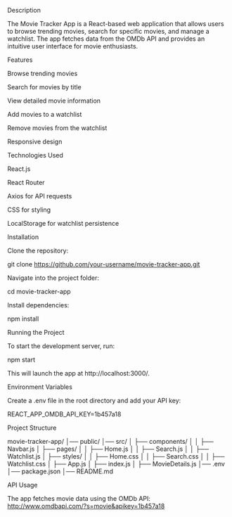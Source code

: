 Description

The Movie Tracker App is a React-based web application that allows users to browse trending movies, search for specific movies, and manage a watchlist.
The app fetches data from the OMDb API and provides an intuitive user interface for movie enthusiasts.

Features

Browse trending movies

Search for movies by title

View detailed movie information

Add movies to a watchlist

Remove movies from the watchlist

Responsive design

Technologies Used

React.js

React Router

Axios for API requests

CSS for styling

LocalStorage for watchlist persistence

Installation

Clone the repository:

git clone https://github.com/your-username/movie-tracker-app.git

Navigate into the project folder:

cd movie-tracker-app

Install dependencies:

npm install

Running the Project

To start the development server, run:

npm start

This will launch the app at http://localhost:3000/.

Environment Variables

Create a .env file in the root directory and add your API key:

REACT_APP_OMDB_API_KEY=1b457a18



Project Structure

movie-tracker-app/
│── public/
│── src/
│   ├── components/
│   │   ├── Navbar.js
│   ├── pages/
│   │   ├── Home.js
│   │   ├── Search.js
│   │   ├── Watchlist.js
│   ├── styles/
│   │   ├── Home.css
│   │   ├── Search.css
│   │   ├── Watchlist.css
│   ├── App.js
│   ├── index.js
│   ├── MovieDetails.js
│── .env
│── package.json
│── README.md

API Usage

The app fetches movie data using the OMDb API:
http://www.omdbapi.com/?s=movie&apikey=1b457a18
